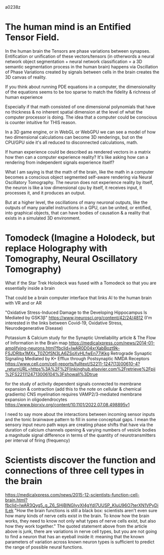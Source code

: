 a0238z

# The human mind is an Entified Tensor Field.

In the human brain the Tensors are phase variations between synapses. Entification or unification of these vectors/tensors (in otherwords a neural network object segmentation + neural network classification = a 3D semantic segmentation process in the human brain) happens via Oscillation of Phase Variations created by signals between cells in the brain creates the 3D canvas of reality.

If you think about running PDE equations in a computer, the dimensionality of the equations seems to be too sparse to match the fidelity & richness of human experience

Especially if that math consisted of one dimensional polynomials that have no thickness & no inherent spatial dimension at the level of what the computer processor is doing. The idea that a computer could be conscious is counter intuitive for THIS reason.

In a 3D game engine, or in WebGL or WebGPU we can see a model of how two dimensional calculations can become 3D renderings, but on the CPU/GPU side it's all reduced to disconnected calculations, math.

If human experience could be described as rendered vectors in a matrix how then can a computer experience reality? It's like asking how can a rendering from independent signals experience itself? 

What I am saying is that the math of the brain, like the math in a computer becomes a conscious object segmented self-aware rendering via Neural Oscillatory Tomography. The neuron does not experience reality by itself, the neuron is like a low dimensional cpu by itself, it receives input, it processes it, and it produces an output.

But at a higher level, the oscillations of many neuronal outputs, like the outputs of many parallel instructions in a GPU, can be united, or entified, into graphical objects, that can have bodies of causation & a reality that exists in a simulated 3D environment.

# Tomodeck (Imagine a Holodeck, but replace Holography with Tomography, Neural Oscillatory Tomography)

What if the Star Trek Holodeck was fused with a Tomodeck so that you are essentially inside a brain

That could be a brain computer interface that links AI to the human brain with VR and or AR

"Oxidative Stress-Induced Damage to the Developing Hippocampus Is Mediated by GSK3β"
https://www.jneurosci.org/content/42/24/4812
(I'm interested in the links between Covid-19, Oxidative Stress, Neurodegenerative Disease)

Potassium & Calcium study for the Synaptic Unreliability article & The Flow of Information in the Brain map
https://medicalxpress.com/news/2014-01-amplifying-neurons.html?fbclid=IwAR0D04xrXabBozt9k-FSJDRlbx1MXx_T0ZOfSN3LA6ZSoXvHLfwEn77iKkg
Retrograde Synaptic Signaling Mediated by K+ Efflux through Postsynaptic NMDA Receptors
https://www.cell.com/cell-reports/fulltext/S2211-1247(13)00610-4?_returnURL=https%3A%2F%2Flinkinghub.elsevier.com%2Fretrieve%2Fpii%2FS2211124713006104%3Fshowall%3Dtrue

for the study of activity dependent signals connected to membrane expansion & contraction (add this to the note on cellular & chemical gradients)
CNS myelination requires VAMP2/3-mediated membrane expansion in oligodendrocytes
https://www.biorxiv.org/content/10.1101/2022.07.08.498895v1

I need to say more about the interactions between incoming sensor inputs and the tonic brainwave pattern to fill in some conceptual gaps.
I mean the sensory input neuro path ways are creating phase shifts that have via the duration of calcium channels opening & varying numbers of vesicle bodies a magnitude signal difference in terms of the quantity of neurotransmitters per interval of firing (frequency)

# Scientists discover the function and connections of three cell types in the brain
https://medicalxpress.com/news/2015-12-scientists-function-cell-brain.html?fbclid=IwAR3Qvg5_g_Z6_SHjBINGIyvXI4gYdI7UUSP_KIuU96O7terXN1VPyDilLek
"How the brain functions is still a black box: scientists aren't even sure how many kinds of nerve cells exist in the brain. To know how the brain works, they need to know not only what types of nerve cells exist, but also how they work together."
The quoted statement above from the article above is junk, there are variations in nerve cell types, but you are not going to find a neuron that has an eyeball inside it: meaning that the known parameters of variation across known neuron types is sufficient to predict the range of possible neural functions.

